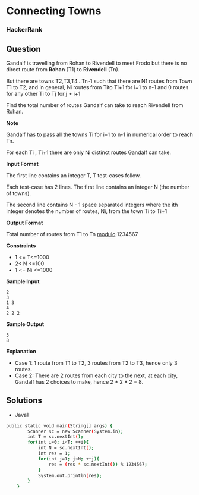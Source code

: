 # Connecting Towns

### HackerRank

## Question

Gandalf is travelling from Rohan to Rivendell to meet Frodo but there is no direct route from **Rohan** (T1) to **Rivendell** (Tn).

But there are towns T2,T3,T4...Tn-1 such that there are N1 routes from Town T1 to T2, and in general, Ni routes from Tito Ti+1 for i=1 to n-1 and 0 routes for any other Ti to Tj for j ≠ i+1

Find the total number of routes Gandalf can take to reach Rivendell from Rohan.

**Note**

Gandalf has to pass all the towns Ti for i=1 to n-1 in numerical order to reach Tn. 

For each Ti , Ti+1 there are only Ni distinct routes Gandalf can take.

**Input Format**

The first line contains an integer T, T test-cases follow. 

Each test-case has 2 lines. The first line contains an integer N (the number of towns). 

The second line contains N - 1 space separated integers where the ith integer denotes the number of routes, Ni, from the town Ti to Ti+1

**Output Format** 

Total number of routes from T1 to Tn <a href="http://en.wikipedia.org/wiki/Modular_arithmetic">modulo</a> 1234567 

**Constraints**
* 1 <= T<=1000
* 2< N <=100
* 1 <= Ni <=1000

**Sample Input**
```
2
3
1 3
4
2 2 2
```

**Sample Output**
```
3
8
```

**Explanation**

* Case 1: 1 route from T1 to T2, 3 routes from T2 to T3, hence only 3 routes. 
* Case 2: There are 2 routes from each city to the next, at each city, Gandalf has 2 choices to make, hence 2 * 2 * 2 = 8.

## Solutions
* Java1
```bash
public static void main(String[] args) {
        Scanner sc = new Scanner(System.in);
        int T = sc.nextInt();
        for(int i=0; i<T; ++i){
            int N = sc.nextInt();
            int res = 1;
            for(int j=1; j<N; ++j){
                res = (res * sc.nextInt()) % 1234567;
            }
            System.out.println(res);
        }
    }
```
